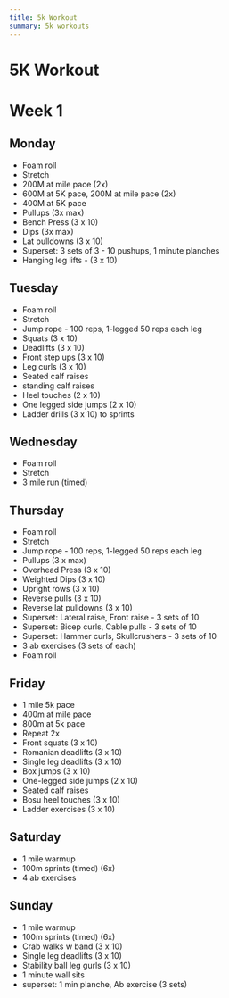 ```yaml
---
title: 5k Workout
summary: 5k workouts
---
```


# 5K Workout

# Week 1

## Monday

* Foam roll
* Stretch
* 200M at mile pace (2x)
* 600M at 5K pace, 200M at mile pace (2x)
* 400M at 5K pace
* Pullups (3x max)
* Bench Press (3 x 10)
* Dips (3x max)
* Lat pulldowns (3 x 10)
* Superset: 3 sets of 3 - 10 pushups, 1 minute planches
* Hanging leg lifts - (3 x 10)

## Tuesday

* Foam roll
* Stretch
* Jump rope - 100 reps, 1-legged 50 reps each leg
* Squats (3 x 10)
* Deadlifts (3 x 10)
* Front step ups (3 x 10)
* Leg curls (3 x 10)
* Seated calf raises
* standing calf raises
* Heel touches (2 x 10)
* One legged side jumps (2 x 10)
* Ladder drills (3 x 10) to sprints

## Wednesday

* Foam roll
* Stretch
* 3 mile run (timed)

## Thursday

* Foam roll
* Stretch
* Jump rope - 100 reps, 1-legged 50 reps each leg
* Pullups (3 x max)
* Overhead Press (3 x 10)
* Weighted Dips (3 x 10)
* Upright rows (3 x 10)
* Reverse pulls (3 x 10)
* Reverse lat pulldowns (3 x 10)
* Superset: Lateral raise, Front raise - 3 sets of 10
* Superset: Bicep curls, Cable pulls - 3 sets of 10
* Superset: Hammer curls, Skullcrushers - 3 sets of 10
* 3 ab exercises (3 sets of each)
* Foam roll

## Friday

* 1 mile 5k pace
* 400m at mile pace
* 800m at 5k pace
* Repeat 2x
* Front squats (3 x 10)
* Romanian deadlifts (3 x 10)
* Single leg deadlifts (3 x 10)
* Box jumps (3 x 10)
* One-legged side jumps (2 x 10)
* Seated calf raises
* Bosu heel touches (3 x 10)
* Ladder exercises (3 x 10)

## Saturday

* 1 mile warmup
* 100m sprints (timed) (6x)
* 4 ab exercises

## Sunday

* 1 mile warmup
* 100m sprints (timed) (6x)
* Crab walks w band (3 x 10)
* Single leg deadlifts (3 x 10)
* Stability ball leg gurls (3 x 10)
* 1 minute wall sits
* superset: 1 min planche, Ab exercise (3 sets)
